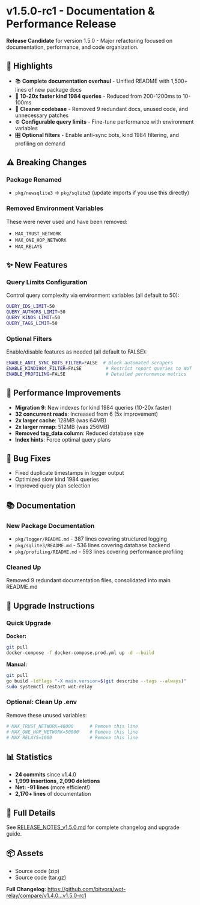 # v1.5.0-rc1 - Documentation & Performance Release

**Release Candidate** for version 1.5.0 - Major refactoring focused on documentation, performance, and code organization.

## 🎯 Highlights

- 📚 **Complete documentation overhaul** - Unified README with 1,500+ lines of new package docs
- 🚀 **10-20x faster kind 1984 queries** - Reduced from 200-1200ms to 10-100ms
- 🧹 **Cleaner codebase** - Removed 9 redundant docs, unused code, and unnecessary patches
- ⚙️ **Configurable query limits** - Fine-tune performance with environment variables
- 🎛️ **Optional filters** - Enable anti-sync bots, kind 1984 filtering, and profiling on demand

## ⚠️ Breaking Changes

### Package Renamed
- `pkg/newsqlite3` → `pkg/sqlite3` (update imports if you use this directly)

### Removed Environment Variables
These were never used and have been removed:
- `MAX_TRUST_NETWORK`
- `MAX_ONE_HOP_NETWORK`
- `MAX_RELAYS`

## ✨ New Features

### Query Limits Configuration
Control query complexity via environment variables (all default to 50):
```bash
QUERY_IDS_LIMIT=50
QUERY_AUTHORS_LIMIT=50
QUERY_KINDS_LIMIT=50
QUERY_TAGS_LIMIT=50
```

### Optional Filters
Enable/disable features as needed (all default to FALSE):
```bash
ENABLE_ANTI_SYNC_BOTS_FILTER=FALSE  # Block automated scrapers
ENABLE_KIND1984_FILTER=FALSE         # Restrict report queries to WoT
ENABLE_PROFILING=FALSE               # Detailed performance metrics
```

## 🚀 Performance Improvements

- **Migration 9**: New indexes for kind 1984 queries (10-20x faster)
- **32 concurrent reads**: Increased from 6 (5x improvement)
- **2x larger cache**: 128MB (was 64MB)
- **2x larger mmap**: 512MB (was 256MB)
- **Removed tag_data column**: Reduced database size
- **Index hints**: Force optimal query plans

## 🐛 Bug Fixes

- Fixed duplicate timestamps in logger output
- Optimized slow kind 1984 queries
- Improved query plan selection

## 📚 Documentation

### New Package Documentation
- `pkg/logger/README.md` - 387 lines covering structured logging
- `pkg/sqlite3/README.md` - 536 lines covering database backend
- `pkg/profiling/README.md` - 593 lines covering performance profiling

### Cleaned Up
Removed 9 redundant documentation files, consolidated into main README.md

## 🔄 Upgrade Instructions

### Quick Upgrade

**Docker:**
```bash
git pull
docker-compose -f docker-compose.prod.yml up -d --build
```

**Manual:**
```bash
git pull
go build -ldflags "-X main.version=$(git describe --tags --always)"
sudo systemctl restart wot-relay
```

### Optional: Clean Up .env
Remove these unused variables:
```bash
# MAX_TRUST_NETWORK=40000      # Remove this line
# MAX_ONE_HOP_NETWORK=50000    # Remove this line
# MAX_RELAYS=1000              # Remove this line
```

## 📊 Statistics

- **24 commits** since v1.4.0
- **1,999 insertions**, **2,090 deletions**
- **Net: -91 lines** (more efficient!)
- **2,170+ lines** of documentation

## 🔗 Full Details

See [RELEASE_NOTES_v1.5.0.md](RELEASE_NOTES_v1.5.0.md) for complete changelog and upgrade guide.

## 📦 Assets

- Source code (zip)
- Source code (tar.gz)

**Full Changelog**: https://github.com/bitvora/wot-relay/compare/v1.4.0...v1.5.0-rc1

